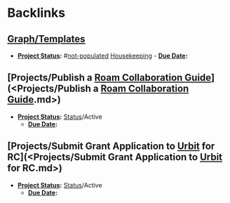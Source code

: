 
# Backlinks
## [Graph/Templates](<Graph/Templates.md>)
- **[Project Status](<Project Status.md>):** #[not-populated](<not-populated.md>) [Housekeeping](<Housekeeping.md>)
                - **[Due Date](<Due Date.md>):**

## [Projects/Publish a [Roam Collaboration Guide](<Roam Collaboration Guide.md>)](<Projects/Publish a [Roam Collaboration Guide](<Roam Collaboration Guide.md>).md>)
- **[Project Status](<Project Status.md>):** [Status](<Status.md>)/Active
    - **[Due Date](<Due Date.md>):**

## [Projects/Submit Grant Application to [Urbit](<Urbit.md>) for RC](<Projects/Submit Grant Application to [Urbit](<Urbit.md>) for RC.md>)
- **[Project Status](<Project Status.md>):** [Status](<Status.md>)/Active
    - **[Due Date](<Due Date.md>):**

